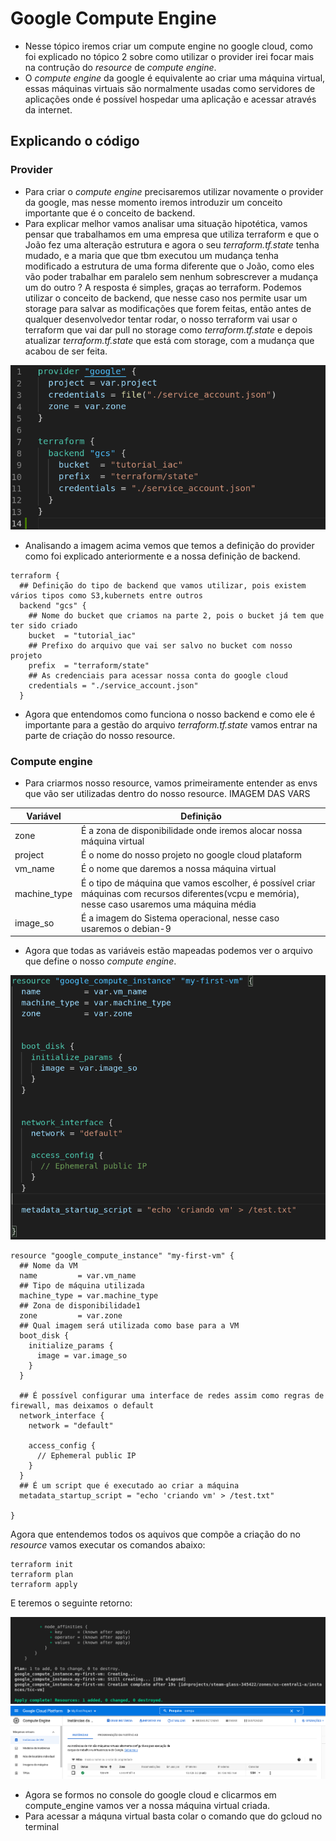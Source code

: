 # Google Compute Engine
- Nesse tópico iremos criar um compute engine no google cloud, como foi explicado no tópico 2 sobre como utilizar o provider irei focar mais na contrução do _resource_ de _compute_ _engine_.
- O  _compute_ _engine_ da google é equivalente ao criar uma máquina virtual, essas máquinas virtuais são normalmente usadas como servidores de aplicações onde é possível hospedar uma aplicação e acessar através da internet.
## Explicando o código
### Provider
- Para criar o  _compute_ _engine_ precisaremos utilizar novamente o provider da google, mas nesse momento iremos introduzir um conceito importante que é o conceito de backend.
- Para explicar melhor vamos analisar uma situação hipotética, vamos pensar que trabalhamos em uma empresa que utiliza terraform e que o João fez uma alteração estrutura e agora o seu _terraform.tf.state_ tenha mudado, e a maria que que tbm executou um mudança tenha modificado a estrutura de uma forma diferente que o João, como eles vão poder trabalhar em paralelo sem nenhum sobrescrever a mudança um do outro ? A resposta é simples, graças ao terraform. Podemos utilizar o conceito de backend, que nesse caso nos permite usar um storage para salvar as modificações que forem feitas, então antes de qualquer desenvolvedor tentar rodar, o nosso terraform vai usar o terraform que vai dar pull no storage como  _terraform.tf.state_ e depois atualizar  _terraform.tf.state_ que está com storage, com a mudança que acabou de ser feita.

![Provider](images/provider-compute-engine.png)

- Analisando a imagem acima vemos que temos a definição do provider como foi explicado anteriormente e a nossa definição de backend.
```
terraform {
  ## Definição do tipo de backend que vamos utilizar, pois existem vários tipos como S3,kubernets entre outros
  backend "gcs" {
    ## Nome do bucket que criamos na parte 2, pois o bucket já tem que ter sido criado
    bucket  = "tutorial_iac"
    ## Prefixo do arquivo que vai ser salvo no bucket com nosso projeto
    prefix  = "terraform/state"
    ## As credenciais para acessar nossa conta do google cloud
    credentials = "./service_account.json"
  }

```
- Agora que entendomos como funciona o nosso backend e como ele é importante para a gestão do arquivo  _terraform.tf.state_ vamos entrar na parte de criação do nosso resource.

### Compute engine
- Para criarmos nosso resource, vamos primeiramente entender as envs que vão ser utilizadas dentro do nosso resource.
IMAGEM DAS VARS

|  Variável |Definição   |
|---|---|
|zone   |   É a zona de disponibilidade onde iremos alocar nossa máquina virtual|
| project  | É o nome do nosso projeto no google cloud plataform   |
| vm_name  | É o nome que daremos a nossa máquina virtual  |
|machine_type| É o tipo de máquina que vamos escolher, é possível criar máquinas com recursos diferentes(vcpu e memória), nesse caso usaremos uma máquina média|
|image_so| É a imagem do Sistema operacional, nesse caso usaremos o debian-9|

- Agora que todas as variáveis estão mapeadas podemos ver o arquivo que define o nosso _compute_ _engine_.

![resources compute engine](images/resources-compute-engine.png)

```
resource "google_compute_instance" "my-first-vm" {
  ## Nome da VM
  name         = var.vm_name
  ## Tipo de máquina utilizada
  machine_type = var.machine_type
  ## Zona de disponibilidade1
  zone         = var.zone
  ## Qual imagem será utilizada como base para a VM
  boot_disk {
    initialize_params {
      image = var.image_so
    }
  }

  ## É possível configurar uma interface de redes assim como regras de firewall, mas deixamos o default
  network_interface {
    network = "default"

    access_config {
      // Ephemeral public IP
    }
  }
  ## É um script que é executado ao criar a máquina
  metadata_startup_script = "echo 'criando vm' > /test.txt"

}
```
Agora que entendemos todos os aquivos que compõe a criação do no _resource_ vamos executar os comandos abaixo:
```
terraform init
terraform plan
terraform apply
```
E teremos o seguinte retorno:

![resultado compute engine](images/resultado.png)
![resultado compute engine](images/resultado-1.png)

- Agora se formos no console do google cloud e clicarmos em compute_engine vamos ver a nossa máquina virtual criada.
- Para acessar a máquna virtual basta colar o comando que do gcloud no terminal
